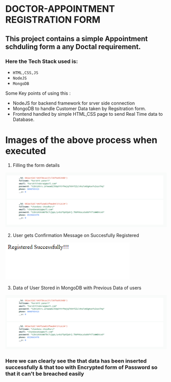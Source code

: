 # **DOCTOR-APPOINTMENT REGISTRATION FORM**

## This project contains a simple Appointment schduling form a any Doctal requirement.

### Here the Tech Stack used is:

* `HTML,CSS,JS`
* `NodeJS` 
* `MongoDB`

Some Key points of using this :
* NodeJS for backend framework for srver side connection
* MongoDB to handle Customer Data taken by Regsitration form.
* Frontend handled by simple HTML,CSS page to send Real Time data to Database.

# **Images of the above process when executed**

1. Filling the form details 

![Registration](https://github.com/AbirChoudhury-26/Form-MongoDB/blob/master/Screenshots/Data%20Insert.png)

2. User gets Confirmation Message on Succesfully Registered

![Register Successfully](Screenshots/Register%20Successfully.PNG)

3. Data of User Stored in MongoDB with Previous Data of users

![Database](Screenshots/Data%20Insert.png)
### Here we can clearly see the that data has been inserted successfully & that too with Encrypted form of Password so that it can't be breached easily
